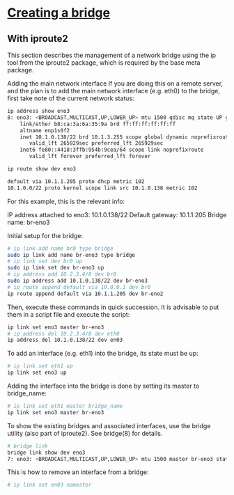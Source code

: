 # **[Creating a bridge](https://wiki.archlinux.org/title/network_bridge)**

## With iproute2

This section describes the management of a network bridge using the ip tool from the iproute2 package, which is required by the base meta package.

Adding the main network interface
If you are doing this on a remote server, and the plan is to add the main network interface (e.g. eth0) to the bridge, first take note of the current network status:

```bash
ip address show eno3
8: eno3: <BROADCAST,MULTICAST,UP,LOWER_UP> mtu 1500 qdisc mq state UP group default qlen 1000
    link/ether b8:ca:3a:6a:35:9a brd ff:ff:ff:ff:ff:ff
    altname enp1s0f2
    inet 10.1.0.138/22 brd 10.1.3.255 scope global dynamic noprefixroute eno3
       valid_lft 265929sec preferred_lft 265929sec
    inet6 fe80::4418:3ffb:954b:9cea/64 scope link noprefixroute 
       valid_lft forever preferred_lft forever

ip route show dev eno3

default via 10.1.1.205 proto dhcp metric 102 
10.1.0.0/22 proto kernel scope link src 10.1.0.138 metric 102 
```

For this example, this is the relevant info:

IP address attached to eno3: 10.1.0.138/22
Default gateway: 10.1.1.205
Bridge name: br-eno3

Initial setup for the bridge:

```bash
# ip link add name br0 type bridge
sudo ip link add name br-eno3 type bridge
# ip link set dev br0 up
sudo ip link set dev br-eno3 up
# ip address add 10.2.3.4/8 dev br0
sudo ip address add 10.1.0.138/22 dev br-eno3
# ip route append default via 10.0.0.1 dev br0
ip route append default via 10.1.1.205 dev br-eno2
```

Then, execute these commands in quick succession. It is advisable to put them in a script file and execute the script:

```bash
ip link set eno3 master br-eno3
# ip address del 10.2.3.4/8 dev eth0
ip address del 10.1.0.138/22 dev en03
```

To add an interface (e.g. eth1) into the bridge, its state must be up:

```bash
# ip link set eth1 up
ip link set eno3 up
```

Adding the interface into the bridge is done by setting its master to bridge_name:

```bash
# ip link set eth1 master bridge_name
ip link set eno3 master br-eno3
```

To show the existing bridges and associated interfaces, use the bridge utility (also part of iproute2). See bridge(8) for details.

```bash
# bridge link
bridge link show dev eno3   
7: eno3: <BROADCAST,MULTICAST,UP,LOWER_UP> mtu 1500 master br-eno3 state forwarding priority 32 cost 100 
```

This is how to remove an interface from a bridge:

```bash
# ip link set en03 nomaster
```
